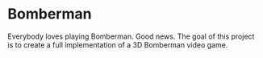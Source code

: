 # Bomberman
Everybody loves playing Bomberman. Good news. The goal of this project is to create a full implementation of a 3D Bomberman video game.
